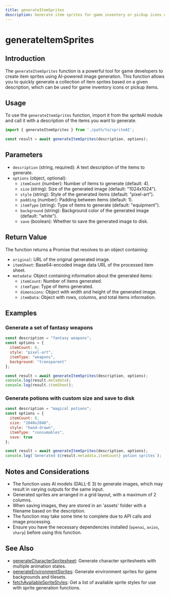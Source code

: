 ```yaml
---
title: generateItemSprites
description: Generate item sprites for game inventory or pickup icons using AI-powered image generation.
---
```


# generateItemSprites

## Introduction

The `generateItemSprites` function is a powerful tool for game developers to create item sprites using AI-powered image generation. This function allows you to quickly generate a collection of item sprites based on a given description, which can be used for game inventory icons or pickup items.

## Usage

To use the `generateItemSprites` function, import it from the spriteAI module and call it with a description of the items you want to generate.

```javascript
import { generateItemSprites } from './path/to/spriteAI';

const result = await generateItemSprites(description, options);
```

## Parameters

- `description` (string, required): A text description of the items to generate.
- `options` (object, optional):
  - `itemCount` (number): Number of items to generate (default: 4).
  - `size` (string): Size of the generated image (default: "1024x1024").
  - `style` (string): Style of the generated items (default: "pixel-art").
  - `padding` (number): Padding between items (default: 1).
  - `itemType` (string): Type of items to generate (default: "equipment").
  - `background` (string): Background color of the generated image (default: "white").
  - `save` (boolean): Whether to save the generated image to disk.

## Return Value

The function returns a Promise that resolves to an object containing:

- `original`: URL of the original generated image.
- `itemSheet`: Base64-encoded image data URL of the processed item sheet.
- `metadata`: Object containing information about the generated items:
  - `itemCount`: Number of items generated.
  - `itemType`: Type of items generated.
  - `dimensions`: Object with width and height of the generated image.
  - `itemData`: Object with rows, columns, and total items information.

## Examples

### Generate a set of fantasy weapons

```javascript
const description = "fantasy weapons";
const options = {
  itemCount: 6,
  style: "pixel-art",
  itemType: "weapons",
  background: "transparent"
};

const result = await generateItemSprites(description, options);
console.log(result.metadata);
console.log(result.itemSheet);
```

### Generate potions with custom size and save to disk

```javascript
const description = "magical potions";
const options = {
  itemCount: 8,
  size: "2048x2048",
  style: "hand-drawn",
  itemType: "consumables",
  save: true
};

const result = await generateItemSprites(description, options);
console.log(`Generated ${result.metadata.itemCount} potion sprites`);
```

## Notes and Considerations

- The function uses AI models (DALL-E 3) to generate images, which may result in varying outputs for the same input.
- Generated sprites are arranged in a grid layout, with a maximum of 2 columns.
- When saving images, they are stored in an 'assets' folder with a filename based on the description.
- The function may take some time to complete due to API calls and image processing.
- Ensure you have the necessary dependencies installed (`openai`, `axios`, `sharp`) before using this function.

## See Also

- [generateCharacterSpritesheet](./generateCharacterSpritesheet.md): Generate character spritesheets with multiple animation states.
- [generateEnvironmentSprites](./generateEnvironmentSprites.md): Generate environment sprites for game backgrounds and tilesets.
- [fetchAvailableSpriteStyles](./fetchAvailableSpriteStyles.md): Get a list of available sprite styles for use with sprite generation functions.